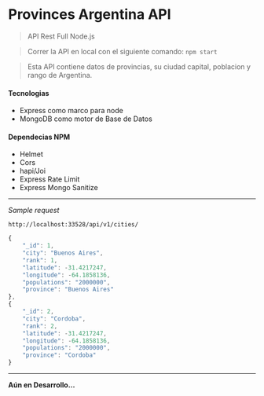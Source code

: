 # Provinces Argentina API

>API Rest Full Node.js

> Correr la API en local con el siguiente comando: `npm start`

> Esta API contiene datos de provincias, su ciudad capital, poblacion y rango de Argentina.

#### Tecnologias

- Express como marco para node
- MongoDB como motor de Base de Datos

#### Dependecias NPM

- Helmet
- Cors
- hapi/Joi
- Express Rate Limit
- Express Mongo Sanitize

___
*Sample request*

```
http://localhost:33528/api/v1/cities/
```

```js
{
    "_id": 1,
    "city": "Buenos Aires",
    "rank": 1,
    "latitude": -31.4217247,
    "longitude": -64.1858136,
    "populations": "2000000",
    "province": "Buenos Aires"
},
{
    "_id": 2,
    "city": "Cordoba",
    "rank": 2,
    "latitude": -31.4217247,
    "longitude": -64.1858136,
    "populations": "2000000",
    "province": "Cordoba"
}
```
---
**Aún en Desarrollo...**
